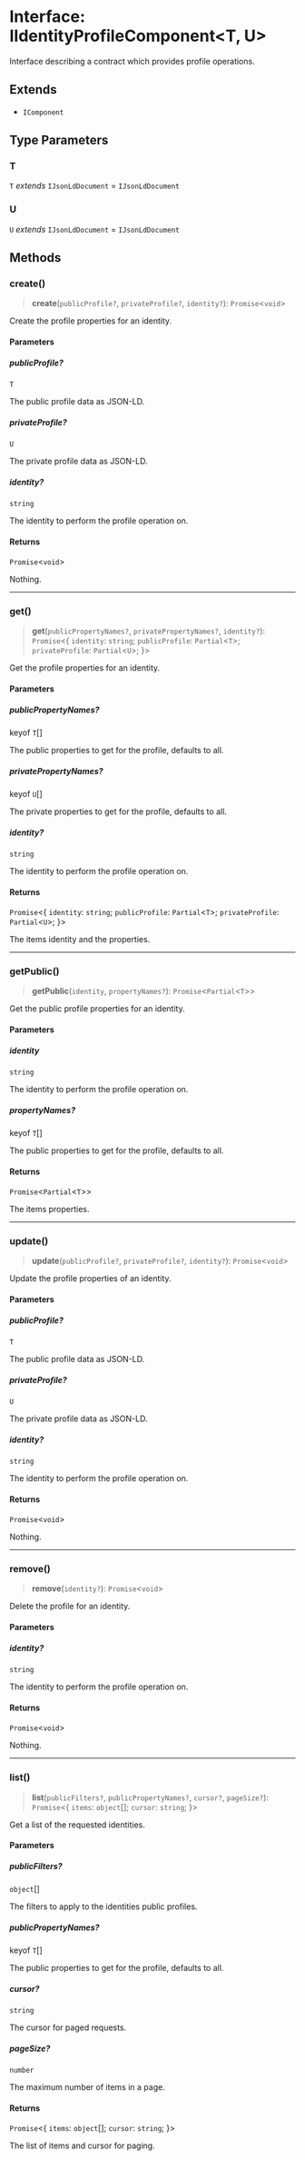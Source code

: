 # Interface: IIdentityProfileComponent\<T, U\>

Interface describing a contract which provides profile operations.

## Extends

- `IComponent`

## Type Parameters

### T

`T` *extends* `IJsonLdDocument` = `IJsonLdDocument`

### U

`U` *extends* `IJsonLdDocument` = `IJsonLdDocument`

## Methods

### create()

> **create**(`publicProfile?`, `privateProfile?`, `identity?`): `Promise`\<`void`\>

Create the profile properties for an identity.

#### Parameters

##### publicProfile?

`T`

The public profile data as JSON-LD.

##### privateProfile?

`U`

The private profile data as JSON-LD.

##### identity?

`string`

The identity to perform the profile operation on.

#### Returns

`Promise`\<`void`\>

Nothing.

***

### get()

> **get**(`publicPropertyNames?`, `privatePropertyNames?`, `identity?`): `Promise`\<\{ `identity`: `string`; `publicProfile`: `Partial`\<`T`\>; `privateProfile`: `Partial`\<`U`\>; \}\>

Get the profile properties for an identity.

#### Parameters

##### publicPropertyNames?

keyof `T`[]

The public properties to get for the profile, defaults to all.

##### privatePropertyNames?

keyof `U`[]

The private properties to get for the profile, defaults to all.

##### identity?

`string`

The identity to perform the profile operation on.

#### Returns

`Promise`\<\{ `identity`: `string`; `publicProfile`: `Partial`\<`T`\>; `privateProfile`: `Partial`\<`U`\>; \}\>

The items identity and the properties.

***

### getPublic()

> **getPublic**(`identity`, `propertyNames?`): `Promise`\<`Partial`\<`T`\>\>

Get the public profile properties for an identity.

#### Parameters

##### identity

`string`

The identity to perform the profile operation on.

##### propertyNames?

keyof `T`[]

The public properties to get for the profile, defaults to all.

#### Returns

`Promise`\<`Partial`\<`T`\>\>

The items properties.

***

### update()

> **update**(`publicProfile?`, `privateProfile?`, `identity?`): `Promise`\<`void`\>

Update the profile properties of an identity.

#### Parameters

##### publicProfile?

`T`

The public profile data as JSON-LD.

##### privateProfile?

`U`

The private profile data as JSON-LD.

##### identity?

`string`

The identity to perform the profile operation on.

#### Returns

`Promise`\<`void`\>

Nothing.

***

### remove()

> **remove**(`identity?`): `Promise`\<`void`\>

Delete the profile for an identity.

#### Parameters

##### identity?

`string`

The identity to perform the profile operation on.

#### Returns

`Promise`\<`void`\>

Nothing.

***

### list()

> **list**(`publicFilters?`, `publicPropertyNames?`, `cursor?`, `pageSize?`): `Promise`\<\{ `items`: `object`[]; `cursor`: `string`; \}\>

Get a list of the requested identities.

#### Parameters

##### publicFilters?

`object`[]

The filters to apply to the identities public profiles.

##### publicPropertyNames?

keyof `T`[]

The public properties to get for the profile, defaults to all.

##### cursor?

`string`

The cursor for paged requests.

##### pageSize?

`number`

The maximum number of items in a page.

#### Returns

`Promise`\<\{ `items`: `object`[]; `cursor`: `string`; \}\>

The list of items and cursor for paging.
